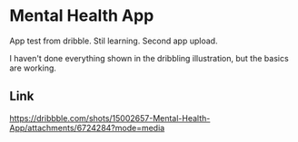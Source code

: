 # Mental Health App

App test from dribble. Stil learning.
Second app upload.

I haven't done everything shown in the dribbling illustration, but the basics are working.


## Link

https://dribbble.com/shots/15002657-Mental-Health-App/attachments/6724284?mode=media

